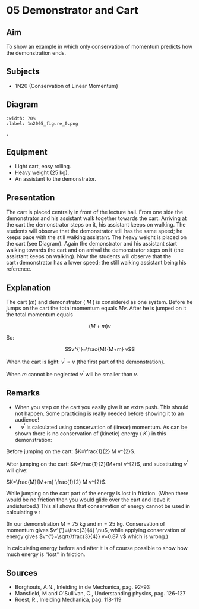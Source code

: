 # 05 Demonstrator and Cart  
  
## Aim   
 To show an example in which only conservation of momentum predicts how the demonstration ends.    
  
## Subjects   
* 1N20 (Conservation of Linear Momentum)   

## Diagram
   
```{figure} figures/figure_0.png
:width: 70%  
:label: 1n2005_figure_0.png  

. 
```

## Equipment
 *  Light cart, easy rolling. 
 *  Heavy weight ($25\mathrm{~kg}$). 
 *  An assistant to the demonstrator.

## Presentation   
The cart is placed centrally in front of the lecture hall. From one side the demonstrator and his assistant walk together towards the cart. Arriving at the cart the demonstrator steps on it, his assistant keeps on walking. The students will observe that the demonstrator still has the same speed; he keeps pace with the still walking assistant. The heavy weight is placed on the cart (see Diagram). Again the demonstrator and his assistant start walking towards the cart and on arrival the demonstrator steps on it (the assistant keeps on walking). Now the students will observe that the cart+demonstrator has a lower speed; the still walking assistant being his reference.
  
## Explanation   
The cart $(m)$ and demonstrator ( $M$ ) is considered as one system. Before he jumps on the cart the total momentum equals $M v$. After he is jumped on it the total momentum equals

$$(M+m) v$$  

So: 

$$v^{'}=\frac{M}{M+m} v$$ 

When the cart is light: $v^{'}=v$ (the first part of the demonstration).

When $m$ cannot be neglected $v^{'}$ will be smaller than $v$.
  
## Remarks
- When you step on the cart you easily give it an extra push. This should not happen. Some practicing is really needed before showing it to an audience!
- $\quad v^{'}$ is calculated using conservation of (linear) momentum. As can be shown there is no conservation of (kinetic) energy ( $K$ ) in this demonstration:

Before jumping on the cart: $K=\frac{1}{2} M v^{2}$.

After jumping on the cart: $K=\frac{1}{2}(M+m) v^{2}$, and substituting $v^{'}$ will give:

$K=\frac{M}{M+m} \frac{1}{2} M v^{2}$.

While jumping on the cart part of the energy is lost in friction. (When there would be no friction then you would glide over the cart and leave it undisturbed.) This all shows that conservation of energy cannot be used in calculating $v$ :

(In our demonstration $M=75 \mathrm{~kg}$ and $\mathrm{m}=25 \mathrm{~kg}$. Conservation of momentum gives $v^{'}=\frac{3}{4} \nu$, while applying conservation of energy gives $v^{'}=\sqrt{\frac{3}{4}} v=0.87 v$ which is wrong.)

In calculating energy before and after it is of course possible to show how much energy is "lost" in friction.
    
  
## Sources
 *  Borghouts, A.N., Inleiding in de Mechanica, pag. 92-93 
 *  Mansfield, M and O'Sullivan, C., Understanding physics, pag. 126-127 
 *  Roest, R., Inleiding Mechanica, pag. 118-119
  